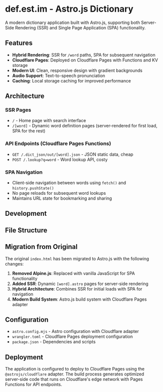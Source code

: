 # def.est.im - Astro.js Dictionary

A modern dictionary application built with Astro.js, supporting both Server-Side Rendering (SSR) and Single Page Application (SPA) functionality.

## Features

- **Hybrid Rendering**: SSR for `/word` paths, SPA for subsequent navigation
- **Cloudflare Pages**: Deployed on Cloudflare Pages with Functions and KV storage
- **Modern UI**: Clean, responsive design with gradient backgrounds
- **Audio Support**: Text-to-speech pronunciation
- **Caching**: Local storage caching for improved performance

## Architecture

### SSR Pages
- `/` - Home page with search interface
- `/[word]` - Dynamic word definition pages (server-rendered for first load, SPA for the rest)

### API Endpoints (Cloudflare Pages Functions)
- `GET /.dict_json/out/[word].json` - JSON static data, cheap
- `POST /.lookup?q=word` - Word lookup API, costy

### SPA Navigation
- Client-side navigation between words using `fetch()` and `history.pushState()`
- No page reloads for subsequent word lookups
- Maintains URL state for bookmarking and sharing

## Development


## File Structure

## Migration from Original

The original `index.html` has been migrated to Astro.js with the following changes:

1. **Removed Alpine.js**: Replaced with vanilla JavaScript for SPA functionality
2. **Added SSR**: Dynamic `[word].astro` pages for server-side rendering
3. **Hybrid Architecture**: Combines SSR for initial loads with SPA for navigation
4. **Modern Build System**: Astro.js build system with Cloudflare Pages adapter

## Configuration

- `astro.config.mjs` - Astro configuration with Cloudflare adapter
- `wrangler.toml` - Cloudflare Pages deployment configuration
- `package.json` - Dependencies and scripts

## Deployment

The application is configured to deploy to Cloudflare Pages using the `@astrojs/cloudflare` adapter. The build process generates optimized server-side code that runs on Cloudflare's edge network with Pages Functions for API endpoints.
